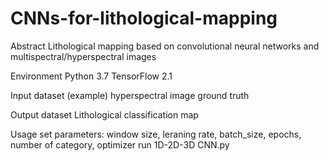 # CNNs-for-lithological-mapping
Abstract
Lithological mapping based on convolutional neural networks and multispectral/hyperspectral images

Environment
Python 3.7
TensorFlow 2.1

Input dataset (example)
hyperspectral image
ground truth

Output dataset
Lithological classification map

Usage
set parameters: window size, leraning rate, batch_size, epochs, number of category, optimizer
run 1D-2D-3D CNN.py
